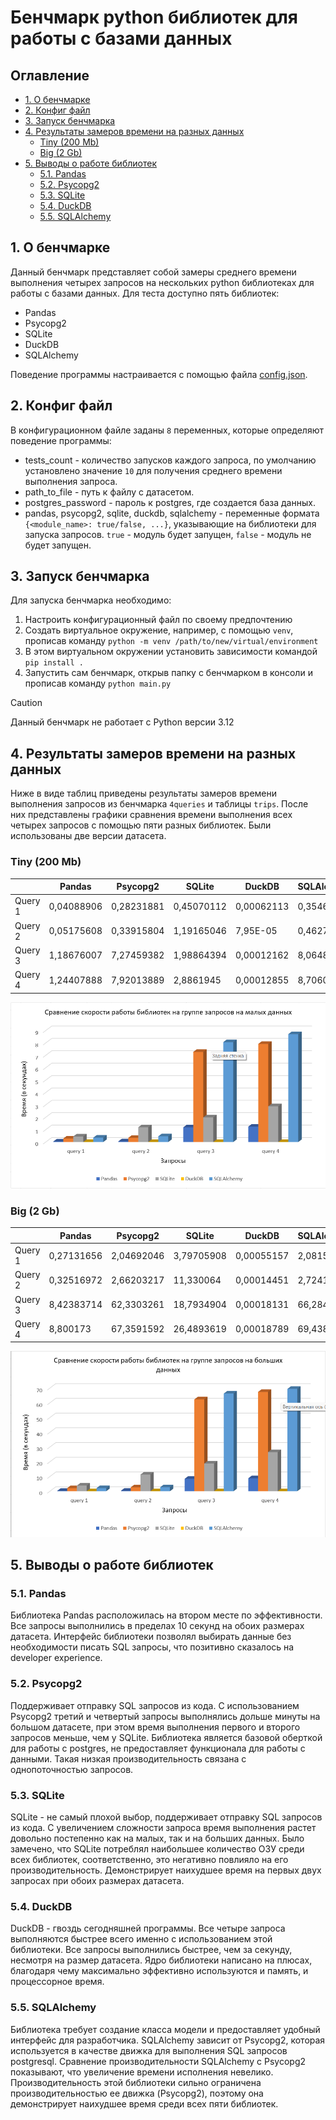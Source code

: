 # Бенчмарк python библиотек для работы с базами данных

## Оглавление

  - [1. О бенчмарке](#1-о-бенчмарке)
  - [2. Конфиг файл](#2-конфиг-файл)
  - [3. Запуск бенчмарка](#3-запуск-бенчмарка)
  - [4. Результаты замеров времени на разных данных](#4-результаты-замеров-времени-на-разных-данных)
    - [Tiny (200 Mb)](#tiny-200-mb)
    - [Big (2 Gb)](#big-2-gb)
  - [5. Выводы о работе библиотек](#5-выводы-о-работе-библиотек)
    - [5.1. Pandas](#51-pandas)
    - [5.2. Psycopg2](#52-psycopg2)
    - [5.3. SQLite](#53-sqlite)
    - [5.4. DuckDB](#54-duckdb)
    - [5.5. SQLAlchemy](#55-sqlalchemy)

## 1. О бенчмарке

Данный бенчмарк представляет собой замеры среднего времени выполнения четырех запросов на нескольких python библиотеках для работы с базами данных. Для теста доступно пять библиотек:
- Pandas
- Psycopg2
- SQLite
- DuckDB
- SQLAlchemy

Поведение программы настраивается с помощью файла [config.json](./config.json).

## 2. Конфиг файл

В конфигурационном файле заданы ```8``` переменных, которые определяют поведение программы:
- tests_count - количество запусков каждого запроса, по умолчанию установлено значение ```10``` для получения среднего времени выполнения запроса.
- path_to_file - путь к файлу с датасетом.
- postgres_password - пароль к postgres, где создается база данных.
- pandas, psycopg2, sqlite, duckdb, sqlalchemy - переменные формата ```{<module_name>: true/false, ...}```, указывающие на библиотеки для запуска запросов. ```true``` - модуль будет запущен, ```false``` - модуль не будет запущен.

## 3. Запуск бенчмарка
Для запуска бенчмарка необходимо:
1. Настроить конфигурационный файл по своему предпочтению
2. Создать виртуальное окружение, например, с помощью ```venv```, прописав команду ```python -m venv /path/to/new/virtual/environment```
3. В этом виртуальном окружении установить зависимости командой ```pip install .```
4. Запустить сам бенчмарк, открыв папку с бенчмарком в консоли и прописав команду ```python main.py```

> [!CAUTION]
> Данный бенчмарк не работает с Python версии 3.12

## 4. Результаты замеров времени на разных данных

Ниже в виде таблиц приведены результаты замеров времени выполнения запросов из бенчмарка ```4queries``` и таблицы ```trips```. После них представлены графики сравнения времени выполнения всех четырех запросов с помощью пяти разных библиотек. Были использованы две версии датасета.

### Tiny (200 Mb)

|         | Pandas     | Psycopg2   | SQLite     | DuckDB     | SQLAlchemy |
| ------- | ---------- | ---------- | ---------- | ---------- | ---------- |
| Query 1 | 0,04088906 | 0,28231881 | 0,45070112 | 0,00062113 | 0,35460229 |
| Query 2 | 0,05175608 | 0,33915804 | 1,19165046 | 7,95E-05   | 0,46270098 |
| Query 3 | 1,18676007 | 7,27459382 | 1,98864394 | 0,00012162 | 8,06487517 |
| Query 4 | 1,24407888 | 7,92013889 | 2,8861945  | 0,00012855 | 8,70600884 |

![график бенчмарка на малых данных](Graphs/tiny_benchmark.png)

### Big (2 Gb)

|         | Pandas     | Psycopg2   | SQLite     | DuckDB     | SQLAlchemy |
| ------- | ---------- | ---------- | ---------- | ---------- | ---------- |
| Query 1 | 0,27131656 | 2,04692046 | 3,79705908 | 0,00055157 | 2,0815309  |
| Query 2 | 0,32516972 | 2,66203217 | 11,330064  | 0,00014451 | 2,72419165 |
| Query 3 | 8,42383714 | 62,3303261 | 18,7934904 | 0,00018131 | 66,284305  |
| Query 4 | 8,800173   | 67,3591592 | 26,4893619 | 0,00018789 | 69,4389735 |

![график бенчмарка на больших данных](Graphs/big_benchmark.png)

## 5. Выводы о работе библиотек

### 5.1. Pandas

Библиотека Pandas расположилась на втором месте по эффективности. Все запросы 
выполнились в пределах 10 секунд на обоих размерах датасета. Интерфейс библиотеки
позволял выбирать данные без необходимости писать SQL запросы, что позитивно
сказалось на developer experience.

### 5.2. Psycopg2

Поддерживает отправку SQL запросов из кода. С использованием Psycopg2 третий
и четвертый запросы выполнялись дольше минуты на большом датасете, при этом
время выполнения первого и второго запросов меньше, чем у SQLite. Библиотека
является базовой оберткой для работы с postgres, не предоставляет функционала
для работы с данными. Такая низкая производительность связана с однопоточностью
запросов.

### 5.3. SQLite

SQLite - не самый плохой выбор, поддерживает отправку SQL запросов из  кода.
С увеличением сложности запроса время выполнения
растет довольно постепенно как на малых, так и на больших данных. Было замечено,
что SQLite потреблял наибольшее количество ОЗУ среди всех библиотек, соответственно,
это негативно повлияло на его производительность. Демонстрирует наихудшее время
на первых двух запросах при обоих размерах датасета.

### 5.4. DuckDB

DuckDB - гвоздь сегодняшней программы. Все четыре запроса выполняются быстрее
всего именно с использованием этой библиотеки. Все запросы выполнились быстрее,
чем за секунду, несмотря на размер датасета. Ядро библиотеки написано на плюсах,
благодаря чему максимально эффективно используются и память, и процессорное время.

### 5.5. SQLAlchemy

Библиотека требует создание класса модели и предоставляет удобный интерфейс
для разработчика. SQLAlchemy зависит от Psycopg2, которая используется в
качестве движка для выполнения SQL запросов postgresql. Сравнение производительности
SQLAlchemy с Psycopg2 показывают, что увеличение времени исполнения невелико.
Производительность этой библиотеки сильно ограничена производительностью ее
движка (Psycopg2), поэтому она демонстрирует наихудшее время
среди всех пяти библиотек.








